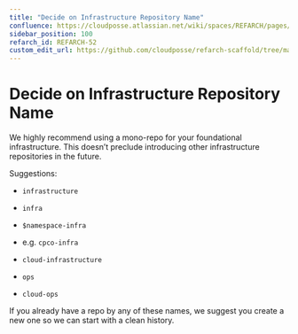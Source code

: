 ```yaml
---
title: "Decide on Infrastructure Repository Name"
confluence: https://cloudposse.atlassian.net/wiki/spaces/REFARCH/pages/1175617661/REFARCH-52+-+Decide+on+Infrastructure+Repository+Name
sidebar_position: 100
refarch_id: REFARCH-52
custom_edit_url: https://github.com/cloudposse/refarch-scaffold/tree/main/docs/docs/fundamentals/design-decisions/cold-start/decide-on-infrastructure-repository-name.md
---
```


# Decide on Infrastructure Repository Name
We highly recommend using a mono-repo for your foundational infrastructure. This doesn’t preclude introducing other infrastructure repositories in the future.

Suggestions:

- `infrastructure`

- `infra`

- `$namespace-infra`

- e.g. `cpco-infra`

- `cloud-infrastructure`

- `ops`

- `cloud-ops`

If you already have a repo by any of these names, we suggest you create a new one so we can start with a clean history.


